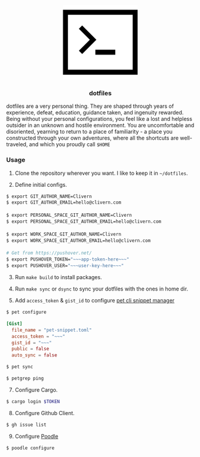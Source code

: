 <p align="center">
    <img src="/logo.png" width="200" />
    <h3 align="center">dotfiles</h3>
</p>

dotfiles are a very personal thing. They are shaped through years of experience, defeat, education, guidance taken, and ingenuity rewarded. Being without your personal configurations, you feel like a lost and helpless outsider in an unknown and hostile environment. You are uncomfortable and disoriented, yearning to return to a place of familiarity - a place you constructed through your own adventures, where all the shortcuts are well-traveled, and which you proudly call `$HOME`


### Usage

1. Clone the repository wherever you want. I like to keep it in `~/dotfiles`.

2. Define initial configs.

```zsh
$ export GIT_AUTHOR_NAME=Clivern
$ export GIT_AUTHOR_EMAIL=hello@clivern.com

$ export PERSONAL_SPACE_GIT_AUTHOR_NAME=Clivern
$ export PERSONAL_SPACE_GIT_AUTHOR_EMAIL=hello@clivern.com

$ export WORK_SPACE_GIT_AUTHOR_NAME=Clivern
$ export WORK_SPACE_GIT_AUTHOR_EMAIL=hello@clivern.com

# Get from https://pushover.net/
$ export PUSHOVER_TOKEN="~~~app-token-here~~~"
$ export PUSHOVER_USER="~~~user-key-here~~~"

```

3. Run `make build` to install packages.

5. Run `make sync` or `dsync` to sync your dotfiles with the ones in home dir.

6. Add `access_token` & `gist_id` to configure [pet cli snippet manager](https://github.com/knqyf263/pet)

```zsh
$ pet configure
```

```toml
[Gist]
  file_name = "pet-snippet.toml"
  access_token = "~~~"
  gist_id = "~~~"
  public = false
  auto_sync = false
```

```zsh
$ pet sync
```

```zsh
$ petgrep ping
```

7. Configure Cargo.

```zsh
$ cargo login $TOKEN
```

8. Configure Github Client.

```zsh
$ gh issue list
```

9. Configure [Poodle](https://github.com/Clivern/Poodle)

```
$ poodle configure
```
